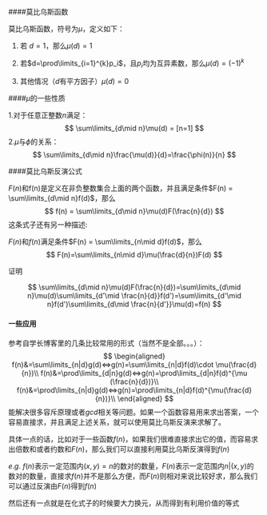 ####莫比乌斯函数

莫比乌斯函数，符号为$\mu$，定义如下：

1. 若 $d=1$，那么$\mu(d) =1$

2. 若$d=\prod\limits_{i=1}^{k}p_i$，且$p_i$均为互异素数，那么$\mu(d) =(-1)^k$

3. 其他情况（$d$有平方因子）$\mu(d)=0$

   

####$\mu$的一些性质

1.对于任意正整数$n$满足：
$$
\sum\limits_{d\mid n}\mu(d) = [n=1]
$$
2.$\mu$与$\phi$的关系：
$$
\sum\limits_{d\mid n}\frac{\mu(d)}{d}=\frac{\phi(n)}{n}
$$

####莫比乌斯反演公式

$F(n)$和f(n)是定义在非负整数集合上面的两个函数，并且满足条件$F(n) = \sum\limits_{d\mid n}f(d)$，那么
$$
f(n) = \sum\limits_{d\mid n}\mu(d)F(\frac{n}{d})
$$
这条式子还有另一种描述:

$F(n)$和$f(n)$满足条件$F(n) = \sum\limits_{n\mid d}f(d)$，那么
$$
F(n)=\sum\limits_{n\mid d}\mu(\frac{d}{n})F(d)
$$

证明

$$
\sum\limits_{d\mid n}\mu(d)F(\frac{n}{d})=\sum\limits_{d\mid n}\mu(d)\sum\limits_{d'\mid \frac{n}{d}}f(d')=\sum\limits_{d'\mid n}f(d')\sum\limits_{d\mid \frac{n}{d'}}\mu(d)=f(n)
$$
#### 一些应用

参考自学长博客里的几条比较常用的形式（当然不是全部。。。）：
$$
\begin{aligned}
f(n)&=\sum\limits_{n|d}g(d)⇔g(n)=\sum\limits_{n|d}f(d)\cdot \mu(\frac{d}{n})\\
f(n)&=\prod\limits_{d|n}g(d)⇔g(n)=\prod\limits_{d|n}f(d)^{\mu (\frac{n}{d})}\\
f(n)&=\prod\limits_{n|d}g(d)⇔g(n)=\prod\limits_{n|d}f(d)^{\mu(\frac{d}{n})}\\
\end{aligned}
$$
能解决很多容斥原理或者$gcd$相关等问题。如果一个函数容易用来求出答案，一个容易直接求，并且满足上述关系，就可以使用莫比乌斯反演来求解了。

具体一点的话，比如对于一些函数$f(n)$，如果我们很难直接求出它的值，而容易求出倍数和或者约数和$F(n)$，那么我们可以直接利用莫比乌斯反演得到$f(n)$

$e.g.$  $f(n)$表示一定范围内$(x,y)=n$的数对的数量，$F(n)$表示一定范围内$n|(x,y)$的数对的数量，直接求$f(n)$并不是那么方便，而$F(n)$则相对来说比较好求，那么我们可以通过反演由$F(n)$得到$f(n)$

然后还有一点就是在化式子的时候要大力换元，从而得到有利用价值的等式